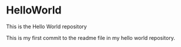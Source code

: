 # HelloWorld
This is the Hello World repository

This is my first commit to the readme file in my hello world repository.
